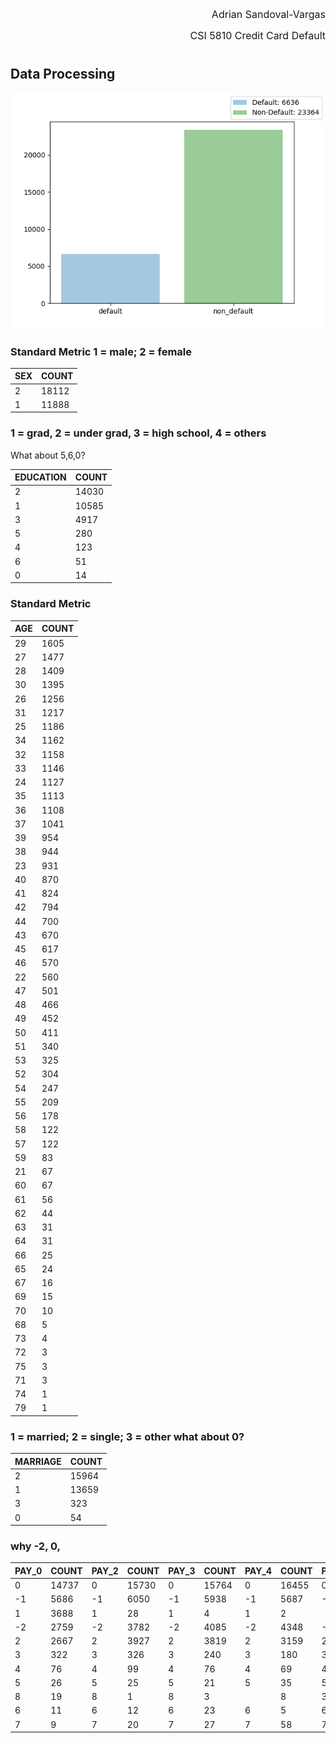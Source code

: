 <p align="right"> <font size='3'> Adrian Sandoval-Vargas</font></p>
<p align="right"> <font size='3'>CSI 5810 Credit Card Default</font></p>
<h1></h1>

## Data Processing

<img src="imbalanced_data.png"></img>


### Standard Metric 1 = male; 2 = female

|SEX|COUNT |
|---|---|
|2|18112|
|1|11888|

### 1 = grad, 2 = under grad, 3 = high school, 4 = others

What about 5,6,0?

|EDUCATION|COUNT |
|---|---|
|2|14030|
|1|10585|
|3|4917|
|5|280|
|4|123|
|6|51|
|0|14|

### Standard Metric

|AGE|COUNT |
|---|---|
|29|1605|
|27|1477|
|28|1409|
|30|1395|
|26|1256|
|31|1217|
|25|1186|
|34|1162|
|32|1158|
|33|1146|
|24|1127|
|35|1113|
|36|1108|
|37|1041|
|39|954|
|38|944|
|23|931|
|40|870|
|41|824|
|42|794|
|44|700|
|43|670|
|45|617|
|46|570|
|22|560|
|47|501|
|48|466|
|49|452|
|50|411|
|51|340|
|53|325|
|52|304|
|54|247|
|55|209|
|56|178|
|58|122|
|57|122|
|59|83|
|21|67|
|60|67|
|61|56|
|62|44|
|63|31|
|64|31|
|66|25|
|65|24|
|67|16|
|69|15|
|70|10|
|68|5|
|73|4|
|72|3|
|75|3|
|71|3|
|74|1|
|79|1|

### 1 = married; 2 = single; 3 = other what about 0?

|MARRIAGE|COUNT |
|---|---|
|2|15964|
|1|13659|
|3|323|
|0|54|

### why -2, 0, 

|PAY_0|COUNT|PAY_2|COUNT|PAY_3|COUNT |PAY_4|COUNT|PAY_5|COUNT |PAY_6|COUNT |
|---|---|---|---|---|---|---|---|---|---|---|---|
|0|14737|0|15730|0|15764|0|16455|0|16947|0|16286|
|-1|5686|-1|6050|-1|5938|-1|5687|-1|5539|-1|5740|
|1|3688|1|28|1|4|1|2||
|-2|2759|-2|3782|-2|4085|-2|4348|-2|4546|-2|4895|
|2|2667|2|3927|2|3819|2|3159|2|2626|2|2766|
|3|322|3|326|3|240|3|180|3|178|3|184|
|4|76|4|99|4|76|4|69|4|84|4|49|
|5|26|5|25|5|21|5|35|5|17|5|13|
|8|19|8|1|8|3||8|3|8|2|8|1|8|2|
|6|11|6|12|6|23|6|5|6|4|6|19|
|7|9|7|20|7|27|7|58|7|58|7|46|

